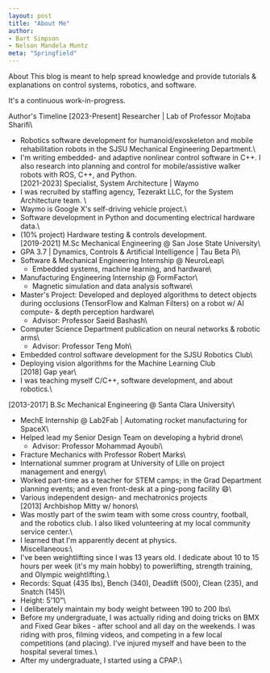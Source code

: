 ```yaml
---
layout: post
title: "About Me"
author:
- Bart Simpson
- Nelson Mandela Muntz
meta: "Springfield"
---
```


About
This blog is meant to help spread knowledge and provide tutorials & explanations on control systems, robotics, and software. 

It's a continuous work-in-progress.

Author's Timeline
[2023-Present] Researcher | Lab of Professor Mojtaba Sharifi\
- Robotics software development for humanoid/exoskeleton and mobile rehabilitation robots in the SJSU Mechanical Engineering Department.\
- I'm writing embedded- and adaptive nonlinear control software in C++. I also research into planning and control for mobile/assistive walker robots with ROS, C++, and Python.\
[2021-2023] Specialist, System Architecture | Waymo
- I was recruited by staffing agency, Tezerakt LLC, for the System Architecture team. \
- Waymo is Google X's self-driving vehicle project.\
- Software development in Python and documenting electrical hardware data.\
- (10% project) Hardware testing & controls development.\
[2019-2021] M.Sc Mechanical Engineering @ San Jose State University\
- GPA 3.7 | Dynamics, Controls & Artificial Intelligence | Tau Beta Pi\
- Software & Mechanical Engineering Internship @ NeuroLeap\
  - Embedded systems, machine learning, and hardware\
- Manufacturing Engineering Internship @ FormFactor\
  - Magnetic simulation and data analysis software\
- Master's Project: Developed and deployed algorithms to detect objects during occlusions (TensorFlow and Kalman Filters) on a robot w/ AI compute- & depth perception hardware\
  - Advisor: Professor Saeid Bashash\
- Computer Science Department publication on neural networks & robotic arms\
  - Advisor: Professor Teng Moh\
- Embedded control software development for the SJSU Robotics Club\
- Deploying vision algorithms for the Machine Learning Club\
[2018] Gap year\
- I was teaching myself C/C++, software development, and about robotics.\

[2013-2017] B.Sc Mechanical Engineering @ Santa Clara University\
- MechE Internship @ Lab2Fab | Automating rocket manufacturing for SpaceX\
- Helped lead my Senior Design Team on developing a hybrid drone\
  - Advisor: Professor Mohammad Ayoubi\
- Fracture Mechanics with Professor Robert Marks\
- International summer program at University of Lille on project management and energy\
- Worked part-time as a teacher for STEM camps; in the Grad Department planning events; and even front-desk at a ping-pong facility 😄\
- Various independent design- and mechatronics projects\
[2013] Archbishop Mitty w/ honors\
- Was mostly part of the swim team with some cross country, football, and the robotics club. I also liked volunteering at my local community service center.\
- I learned that I'm apparently decent at physics.\
Miscellaneous:\
- I've been weightlifting since I was 13 years old. I dedicate about 10 to 15 hours per week (it's my main hobby) to powerlifting, strength training, and Olympic weightlifting.\
- Records: Squat (435 lbs), Bench (340), Deadlift (500), Clean (235), and Snatch (145)\
- Height: 5'10"\
- I deliberately maintain my body weight between 190 to 200 lbs\
- Before my undergraduate, I was actually riding and doing tricks on BMX and Fixed Gear bikes - after school and all day on the weekends. I was riding with pros, filming videos, and competing in a few local competitions (and placing). I've injured myself and have been to the hospital several times.\
- After my undergraduate, I started using a CPAP.\